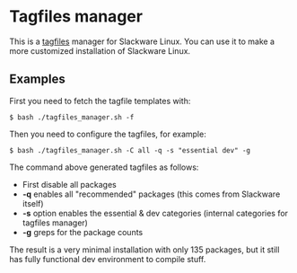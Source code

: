 Tagfiles manager
================

This is a [tagfiles](http://www.slackbook.org/html/package-management-making-tags-and-tagfiles.html) manager for Slackware Linux. You can use it to make a more customized installation of Slackware Linux.

Examples
--------

First you need to fetch the tagfile templates with:

```
$ bash ./tagfiles_manager.sh -f
```

Then you need to configure the tagfiles, for example:

    $ bash ./tagfiles_manager.sh -C all -q -s "essential dev" -g

The command above generated tagfiles as follows:
* First disable all packages
* **-q** enables all "recommended" packages (this comes from Slackware itself)
* **-s** option enables the essential & dev categories (internal categories for tagfiles manager)
* **-g** greps for the package counts

The result is a very minimal installation with only 135 packages, but it still has fully functional dev environment to compile stuff.
